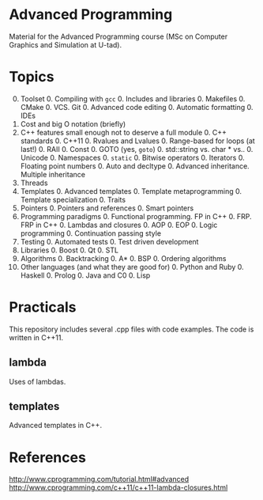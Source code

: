 Advanced Programming
====================

Material for the Advanced Programming course (MSc on Computer Graphics and Simulation at U-tad). 

# Topics


0. Toolset
    0. Compiling with `gcc`
    0. Includes and libraries
    0. Makefiles
    0. CMake
    0. VCS. Git
    0. Advanced code editing
    0. Automatic formatting
    0. IDEs
0. Cost and big O notation (briefly)
0. C++ features small enough not to deserve a full module
    0. C++ standards
    0. C++11
    0. Rvalues and Lvalues
    0. Range-based for loops (at last!)
    0. RAII
    0. Const
    0. GOTO (yes, `goto`)
    0. std::string vs. char * vs..
    0. Unicode
    0. Namespaces
    0. `static`
    0. Bitwise operators
    0. Iterators
    0. Floating point numbers
    0. Auto and decltype
    0. Advanced inheritance. Multiple inheritance
0. Threads
0. Templates
    0. Advanced templates
    0. Template metaprogramming
    0. Template specialization
    0. Traits
0. Pointers
    0. Pointers and references
    0. Smart pointers
0. Programming paradigms
    0. Functional programming. FP in C++
    0. FRP. FRP in C++
    0. Lambdas and closures
    0. AOP
    0. EOP
    0. Logic programming
    0. Continuation passing style
0. Testing
    0. Automated tests
    0. Test driven development
0. Libraries
    0. Boost
    0. Qt
    0. STL
0. Algorithms
    0. Backtracking
    0. A*
    0. BSP
    0. Ordering algorithms
0. Other languages (and what they are good for)
    0. Python and Ruby
    0. Haskell
    0. Prolog
    0. Java and C0
    0. Lisp


# Practicals

This repository includes several .cpp files with code examples. The code is written in C++11.

## lambda

Uses of lambdas.

## templates

Advanced templates in C++.

# References

http://www.cprogramming.com/tutorial.html#advanced
http://www.cprogramming.com/c++11/c++11-lambda-closures.html
